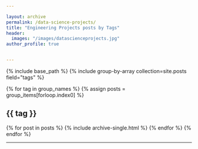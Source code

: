 ```yaml
---

layout: archive
permalink: /data-science-projects/
title: "Engineering Projects posts by Tags"
header:
  images: "/images/datascienceprojects.jpg"
author_profile: true


---
```


{% include base_path %}
{% include group-by-array collection=site.posts field="tags" %}

{% for tag in group_names %}
  {% assign posts = group_items[forloop.index0] %}
  <h2 id="{{ tag | slugify }}" class="archive__subtitle">{{ tag }}</h2>
  {% for post in posts %}
    {% include archive-single.html %}
  {% endfor %}
{% endfor %}

---

